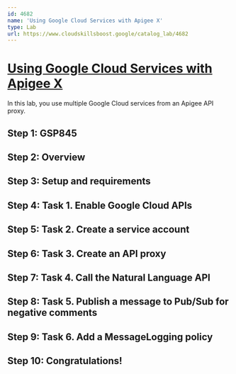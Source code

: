 ```yaml
---
id: 4682
name: 'Using Google Cloud Services with Apigee X'
type: Lab
url: https://www.cloudskillsboost.google/catalog_lab/4682
---
```


# [Using Google Cloud Services with Apigee X](https://www.cloudskillsboost.google/catalog_lab/4682)

In this lab, you use multiple Google Cloud services from an Apigee API proxy.

## Step 1: GSP845

## Step 2: Overview

## Step 3: Setup and requirements

## Step 4: Task 1. Enable Google Cloud APIs

## Step 5: Task 2. Create a service account

## Step 6: Task 3. Create an API proxy

## Step 7: Task 4. Call the Natural Language API

## Step 8: Task 5. Publish a message to Pub/Sub for negative comments

## Step 9: Task 6. Add a MessageLogging policy

## Step 10: Congratulations!
